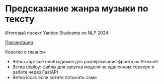 # Предсказание жанра музыки по тексту

Итоговый проект Yandex Studcamp on NLP 2024 

[Презентация](https://docs.google.com/presentation/d/1R2U2xkGDP3jZipWUhLqT2z3S0YpJXjKLKFkukyrLgoU/edit?usp=sharing)

Коротко о главном
- Ветка app: всё необходимое для развертывания фронта на Streamlit
- Ветка deploy: файлы для запуска модели на удаленном сервере и работе через FastAPI
- Ветка local: если хотите потыкать сами
